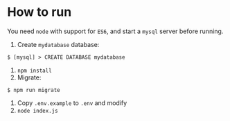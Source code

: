 # How to run
You need `node` with support for `ES6`, and start a `mysql` server before running.

1. Create `mydatabase` database:
```
$ [mysql] > CREATE DATABASE mydatabase
```
1. `npm install`
1. Migrate:
```
$ npm run migrate
```
1. Copy `.env.example` to `.env` and modify
1. `node index.js`